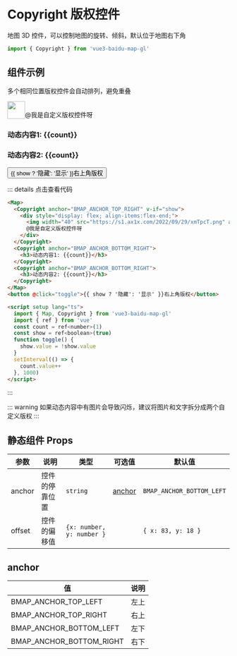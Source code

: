 # Copyright 版权控件

地图 3D 控件，可以控制地图的旋转、倾斜，默认位于地图右下角

```ts
import { Copyright } from 'vue3-baidu-map-gl'
```

## 组件示例

多个相同位置版权控件会自动排列，避免重叠

<div>
<Map
  height="400px"
>
  <Copyright anchor="BMAP_ANCHOR_TOP_RIGHT" v-if="show">
    <div style="display: flex; align-items:flex-end;">
      <img width='40' src="https://s1.ax1x.com/2022/09/29/xmTpcT.png" alt="">
      @我是自定义版权控件呀
    </div>
  </Copyright>
  <Copyright anchor="BMAP_ANCHOR_BOTTOM_RIGHT">
      <h3>动态内容1: {{count}}</h3>
  </Copyright>
  <Copyright anchor="BMAP_ANCHOR_BOTTOM_RIGHT">
      <h3>动态内容2: {{count}}</h3>
  </Copyright>
</Map>
<button class="myButton no-m-b" @click="toggle">{{ show ? '隐藏': '显示' }}右上角版权</button>  
</div>

<script setup lang="ts">
import {ref} from 'vue'
const count = ref<number>(1)
const show = ref<boolean>(true)
function toggle(){     
  show.value = !show.value
} 
if(typeof window !== 'undefined'){
  setInterval(() => {
    count.value ++ 
  }, 1000); 
}
</script>

::: details 点击查看代码

```html
<Map>
  <Copyright anchor="BMAP_ANCHOR_TOP_RIGHT" v-if="show">
    <div style="display: flex; align-items:flex-end;">
      <img width="40" src="https://s1.ax1x.com/2022/09/29/xmTpcT.png" alt="" />
      @我是自定义版权控件呀
    </div>
  </Copyright>
  <Copyright anchor="BMAP_ANCHOR_BOTTOM_RIGHT">
    <h3>动态内容1: {{count}}</h3>
  </Copyright>
  <Copyright anchor="BMAP_ANCHOR_BOTTOM_RIGHT">
    <h3>动态内容2: {{count}}</h3>
  </Copyright>
</Map>
<button @click="toggle">{{ show ? '隐藏': '显示' }}右上角版权</button>

<script setup lang="ts">
  import { Map, Copyright } from 'vue3-baidu-map-gl'
  import { ref } from 'vue'
  const count = ref<number>(1)
  const show = ref<boolean>(true)
  function toggle() {
    show.value = !show.value
  }
  setInterval(() => {
    count.value++
  }, 1000)
</script>
```

:::

::: warning
如果动态内容中有图片会导致闪烁，建议将图片和文字拆分成两个自定义版权
:::

## 静态组件 Props

| 参数   | 说明           | 类型                      | 可选值            | 默认值                    |
| ------ | -------------- | ------------------------- | ----------------- | ------------------------- |
| anchor | 控件的停靠位置 | `string`                  | [anchor](#anchor) | `BMAP_ANCHOR_BOTTOM_LEFT` |
| offset | 控件的偏移值   | `{x: number, y: number }` |                   | `{ x: 83, y: 18 }`        |

## anchor

| 值                       | 说明 |
| ------------------------ | ---- |
| BMAP_ANCHOR_TOP_LEFT     | 左上 |
| BMAP_ANCHOR_TOP_RIGHT    | 右上 |
| BMAP_ANCHOR_BOTTOM_LEFT  | 左下 |
| BMAP_ANCHOR_BOTTOM_RIGHT | 右下 |
